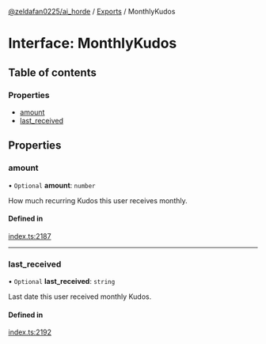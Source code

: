 [@zeldafan0225/ai_horde](../README.md) / [Exports](../modules.md) / MonthlyKudos

# Interface: MonthlyKudos

## Table of contents

### Properties

- [amount](MonthlyKudos.md#amount)
- [last\_received](MonthlyKudos.md#last_received)

## Properties

### amount

• `Optional` **amount**: `number`

How much recurring Kudos this user receives monthly.

#### Defined in

[index.ts:2187](https://github.com/ZeldaFan0225/ai_horde/blob/90eaabf/index.ts#L2187)

___

### last\_received

• `Optional` **last\_received**: `string`

Last date this user received monthly Kudos.

#### Defined in

[index.ts:2192](https://github.com/ZeldaFan0225/ai_horde/blob/90eaabf/index.ts#L2192)
